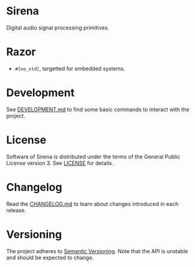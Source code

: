# Sirena

Digital audio signal processing primitives.

# Razor

* `#[no_std]`, targetted for embedded systems.

# Development

See [DEVELOPMENT.md](DEVELOPMENT.md) to find some basic commands to interact
with the project.

# License

Software of Sirena is distributed under the terms of the General Public
License version 3. See [LICENSE](LICENSE) for details.

# Changelog

Read the [CHANGELOG.md](CHANGELOG.md) to learn about changes introduced in each
release.

# Versioning

The project adheres to [Semantic Versioning](https://semver.org/). Note that the
API is unstable and should be expected to change.

